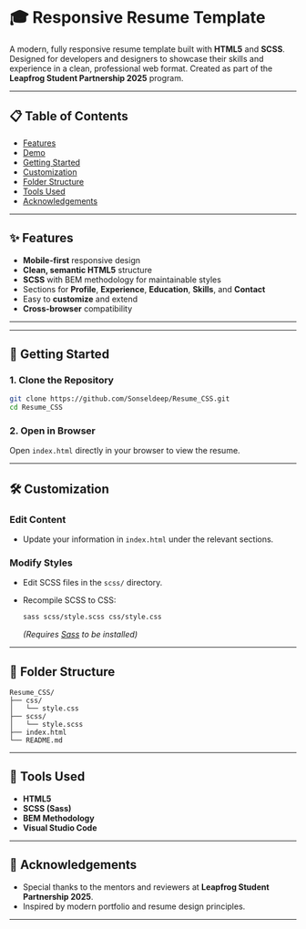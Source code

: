 # 🎓 Responsive Resume Template

A modern, fully responsive resume template built with **HTML5** and **SCSS**. Designed for developers and designers to showcase their skills and experience in a clean, professional web format. Created as part of the **Leapfrog Student Partnership 2025** program.

---

## 📋 Table of Contents

- [Features](#features)
- [Demo](#demo)
- [Getting Started](#getting-started)
- [Customization](#customization)
- [Folder Structure](#folder-structure)
- [Tools Used](#tools-used)
- [Acknowledgements](#acknowledgements)

---

## ✨ Features

- **Mobile-first** responsive design
- **Clean, semantic HTML5** structure
- **SCSS** with BEM methodology for maintainable styles
- Sections for **Profile**, **Experience**, **Education**, **Skills**, and **Contact**
- Easy to **customize** and extend
- **Cross-browser** compatibility

---

---

## 🏁 Getting Started

### 1. Clone the Repository

```bash
git clone https://github.com/Sonseldeep/Resume_CSS.git
cd Resume_CSS
```

### 2. Open in Browser

Open `index.html` directly in your browser to view the resume.

---

## 🛠️ Customization

### Edit Content

- Update your information in `index.html` under the relevant sections.

### Modify Styles

- Edit SCSS files in the `scss/` directory.
- Recompile SCSS to CSS:

  ```bash
  sass scss/style.scss css/style.css
  ```

  _(Requires [Sass](https://sass-lang.com/install) to be installed)_

---

## 📁 Folder Structure

```
Resume_CSS/
├── css/
│   └── style.css
├── scss/
│   └── style.scss
├── index.html
└── README.md
```

---

## 🧰 Tools Used

- **HTML5**
- **SCSS (Sass)**
- **BEM Methodology**
- **Visual Studio Code**

---

## 🙏 Acknowledgements

- Special thanks to the mentors and reviewers at **Leapfrog Student Partnership 2025**.
- Inspired by modern portfolio and resume design principles.

---
